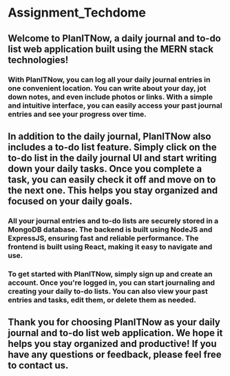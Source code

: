 # Assignment_Techdome

## Welcome to PlanITNow, a daily journal and to-do list web application built using the MERN stack technologies!

### With PlanITNow, you can log all your daily journal entries in one convenient location. You can write about your day, jot down notes, and even include photos or links. With a simple and intuitive interface, you can easily access your past journal entries and see your progress over time.

## In addition to the daily journal, PlanITNow also includes a to-do list feature. Simply click on the to-do list in the daily journal UI and start writing down your daily tasks. Once you complete a task, you can easily check it off and move on to the next one. This helps you stay organized and focused on your daily goals.

### All your journal entries and to-do lists are securely stored in a MongoDB database. The backend is built using NodeJS and ExpressJS, ensuring fast and reliable performance. The frontend is built using React, making it easy to navigate and use.

### To get started with PlanITNow, simply sign up and create an account. Once you're logged in, you can start journaling and creating your daily to-do lists. You can also view your past entries and tasks, edit them, or delete them as needed.

## Thank you for choosing PlanITNow as your daily journal and to-do list web application. We hope it helps you stay organized and productive! If you have any questions or feedback, please feel free to contact us.

